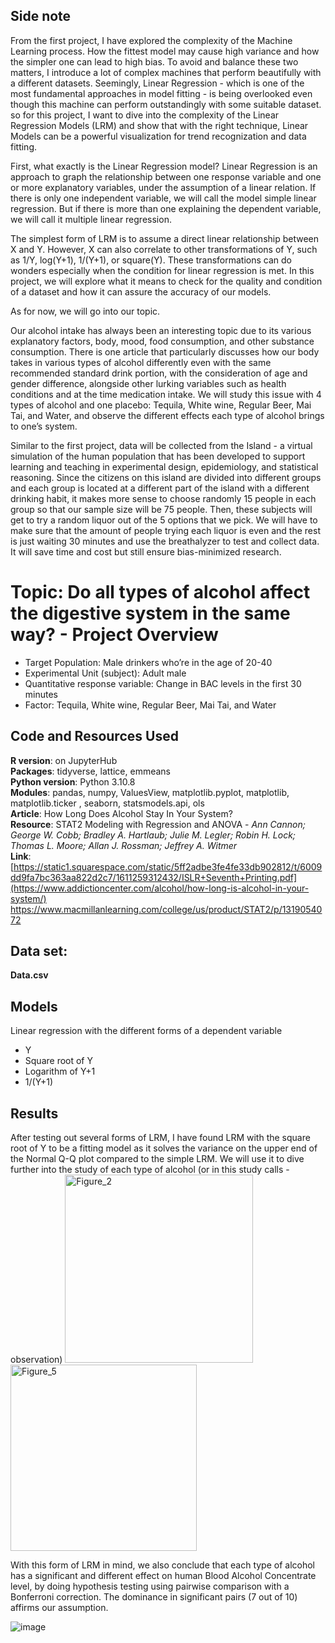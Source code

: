 ## Side note
From the first project, I have explored the complexity of the Machine Learning process. How the fittest model may cause high variance and how the simpler one can lead to high bias. To avoid and balance these two matters, I introduce a lot of complex machines that perform beautifully with a different datasets. Seemingly, Linear Regression - which is one of the most fundamental approaches in model fitting - is being overlooked even though this machine can perform outstandingly with some suitable dataset. so for this project, I want to dive into the complexity of the Linear Regression Models (LRM) and show that with the right technique, Linear Models can be a powerful visualization for trend recognization and data fitting. 

First, what exactly is the Linear Regression model? Linear Regression is an approach to graph the relationship between one response variable and one or more explanatory variables, under the assumption of a linear relation. If there is only one independent variable, we will call the model simple linear regression. But if there is more than one explaining the dependent variable, we will call it multiple linear regression.

The simplest form of LRM is to assume a direct linear relationship between X and Y. However, X can also correlate to other transformations of Y, such as 1/Y, log(Y+1), 1/(Y+1), or square(Y). These transformations can do wonders especially when the condition for linear regression is met. In this project, we will explore what it means to check for the quality and condition of a dataset and how it can assure the accuracy of our models.

As for now, we will go into our topic. 

Our alcohol intake has always been an interesting topic due to its various explanatory factors, body, mood, food consumption, and other substance consumption. There is one article that particularly discusses how our body takes in various types of alcohol differently even with the same recommended standard drink portion, with the consideration of age and gender difference, alongside other lurking variables such as health conditions and at the time medication intake. We will study this issue with 4 types of alcohol and one placebo: Tequila, White wine, Regular Beer, Mai Tai, and Water, and observe the different effects each type of alcohol brings to one’s system.

Similar to the first project, data will be collected from the Island - a virtual simulation of the human population that has been developed to support learning and teaching in experimental design, epidemiology, and statistical reasoning. Since the citizens on this island are divided into different groups and each group is located at a different part of the island with a different drinking habit, it makes more sense to choose randomly 15 people in each group so that our sample size will be 75 people. Then, these subjects will get to try a random liquor out of the 5 options that we pick. We will have to make sure that the amount of people trying each liquor is even and the rest is just waiting 30 minutes and use the breathalyzer to test and collect data. It will save time and cost but still ensure bias-minimized research.


# Topic: Do all types of alcohol affect the digestive system in the same way? - Project Overview
- Target Population: Male drinkers who’re in the age of 20-40
- Experimental Unit (subject): Adult male
- Quantitative response variable: Change in BAC levels in the first 30 minutes
- Factor: Tequila, White wine, Regular Beer, Mai Tai, and Water

## Code and Resources Used
**R version**: on JupyterHub  
**Packages**: tidyverse, lattice, emmeans  
**Python version**: Python 3.10.8  
**Modules**: pandas, numpy, ValuesView, matplotlib.pyplot, matplotlib, matplotlib.ticker , seaborn, statsmodels.api, ols  
**Article**: How Long Does Alcohol Stay In Your System?  
**Resource**: STAT2 Modeling with Regression and ANOVA - *Ann Cannon; George W. Cobb; Bradley A. Hartlaub; Julie M. Legler; Robin H. Lock; Thomas L. Moore; Allan J. Rossman; Jeffrey A. Witmer*  
**Link**: [https://static1.squarespace.com/static/5ff2adbe3fe4fe33db902812/t/6009dd9fa7bc363aa822d2c7/1611259312432/ISLR+Seventh+Printing.pdf](https://www.addictioncenter.com/alcohol/how-long-is-alcohol-in-your-system/)  
https://www.macmillanlearning.com/college/us/product/STAT2/p/1319054072

## Data set: 
**Data.csv**


## Models
Linear regression with the different forms of a dependent variable
- Y
- Square root of Y 
- Logarithm of Y+1
- 1/(Y+1) 

## Results
After testing out several forms of LRM, I have found LRM with the square root of Y to be a fitting model as it solves the variance on the upper end of the Normal Q-Q plot compared to the simple LRM. We will use it to dive further into the study of each type of alcohol (or in this study calls - observation) 
<img width="301" alt="Figure_2" src="https://user-images.githubusercontent.com/108549500/198194294-3dfb6b23-d74d-44f9-85e0-08a436554738.png">                  <img width="298" alt="Figure_5" src="https://user-images.githubusercontent.com/108549500/198194392-41ee785f-ae30-4a5c-adfc-0e7befed3ab2.png">

With this form of LRM in mind, we also conclude that each type of alcohol has a significant and different effect on human Blood Alcohol Concentrate level, by doing hypothesis testing using pairwise comparison with a Bonferroni correction. The dominance in significant pairs (7 out of 10) affirms our assumption. 

![image](https://user-images.githubusercontent.com/108549500/198751045-66a8ec2f-7238-4e6a-975b-3d9c41e7569d.png)













